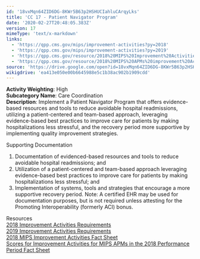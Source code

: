 ```yaml
---
id: '18vxMqn64ZID6DG-8KWr5B63p2HSHUCIahluCArqyLks'
title: 'CC 17 - Patient Navigator Program'
date: '2020-02-27T20:48:05.383Z'
version: 17
mimeType: 'text/x-markdown'
links:
  - 'https://qpp.cms.gov/mips/improvement-activities?py=2018'
  - 'https://qpp.cms.gov/mips/improvement-activities?py=2019'
  - 'https://qpp.cms.gov/resource/2018%20MIPS%20Improvement%20Activities%20Fact%20Sheet'
  - 'https://qpp.cms.gov/resource/2018%20MIPS%20APMs%20improvement%20Activities%20scores%20fact%20sheet'
source: 'https://drive.google.com/open?id=18vxMqn64ZID6DG-8KWr5B63p2HSHUCIahluCArqyLks'
wikigdrive: 'ea413e050e00b6645988e5c1b38ac902b1909cdd'
---
```





**Activity Weighting**: High  
**Subcategory Name**: Care Coordination  
**Description**: Implement a Patient Navigator Program that offers evidence-based resources and tools to reduce avoidable hospital readmissions, utilizing a patient-centered and team-based approach, leveraging evidence-based best practices to improve care for patients by making hospitalizations less stressful, and the recovery period more supportive by implementing quality improvement strategies.




Supporting Documentation
1. Documentation of evidenced-based resources and tools to reduce avoidable hospital readmissions; and
2. Utilization of a patient-centered and team-based approach leveraging evidence-based best practices to improve care for patients by making hospitalizations less stressful; and
3. Implementation of systems, tools and strategies that encourage a more supportive recovery period. Note: A certified EHR may be used for documentation purposes, but is not required unless attesting for the Promoting Interoperability (formerly ACI) bonus.




Resources  
[2018 Improvement Activities Requirements](https://qpp.cms.gov/mips/improvement-activities?py=2018)  
[2019 Improvement Activities Requirements](https://qpp.cms.gov/mips/improvement-activities?py=2019)  
[2018 MIPS Improvement Activities Fact Sheet](https://qpp.cms.gov/resource/2018%20MIPS%20Improvement%20Activities%20Fact%20Sheet)  
[Scores for Improvement Activities for MIPS APMs in the 2018 Performance Period Fact Sheet](https://qpp.cms.gov/resource/2018%20MIPS%20APMs%20improvement%20Activities%20scores%20fact%20sheet)
